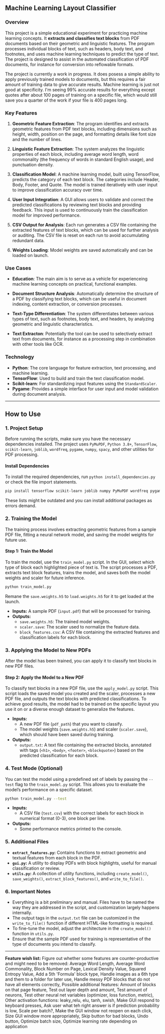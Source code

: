 ## Machine Learning Layout Classifier

### Overview

This project is a simple educational experiment for practicing machine learning concepts. It **extracts and classifies text blocks** from PDF documents based on their geometric and linguistic features. The program processes individual blocks of text, such as headers, body text, and footnotes, and uses machine learning techniques to predict the type of text. The project is designed to assist in the automated classification of PDF documents, for instance for conversion into reflowable formats.

The project is currently a work in progress. It does posess a simple ability to apply previously trained models to documents, but this requires a fair amount of training data to give accurate results. Machine learning is just not good at specificity. I'm seeing 99% accurate results for everything except quotes after about 100 pages of training on a specific file, which would still save you a quarter of the work if your file is 400 pages long.

### Key Features

1. **Geometric Feature Extraction**: 
   The program identifies and extracts geometric features from PDF text blocks, including dimensions such as height, width, position on the page, and formatting details like font size and the number of lines.

2. **Linguistic Feature Extraction**:
   The system analyzes the linguistic properties of each block, including average word length, word commonality (the frequency of words in standard English usage), and punctuation density. 

3. **Classification Model**:
   A machine learning model, built using TensorFlow, predicts the category of each text block. The categories include Header, Body, Footer, and Quote. The model is trained iteratively with user input to improve classification accuracy over time.

4. **User Input Integration**:
   A GUI allows users to validate and correct the predicted classifications by reviewing text blocks and providing feedback. This input is used to continuously train the classification model for improved performance.

5. **CSV Output for Analysis**:
   Each run generates a CSV file containing the extracted features of text blocks, which can be used for further analysis or auditing. The CSV file is reset on each run to avoid accumulating redundant data.

5. **Weights Loading**:
   Model weights are saved automatically and can be loaded on launch.

### Use Cases

- **Education**: 
  The main aim is to serve as a vehicle for experienceing machine learning concepts on practical, functional examples.
  
- **Document Structure Analysis**: 
  Automatically determine the structure of a PDF by classifying text blocks, which can be useful in document indexing, content extraction, or conversion processes.
  
- **Text-Type Differentiation**: 
  The system differentiates between various types of text, such as footnotes, body text, and headers, by analyzing geometric and linguistic characteristics.

- **Text Extracton**: 
  Potentially the tool can be used to selectively extract text from documents, for instance as a processing step in combination with other tools like OCR.
  

### Technology

- **Python**: The core language for feature extraction, text processing, and machine learning.
- **TensorFlow**: Used to build and train the text classification model.
- **Scikit-learn**: For standardizing input features using the `StandardScaler`.
- **Pygame**: Provides a simple interface for user input and model validation during document analysis.

---

## How to Use

### 1. **Project Setup**
Before running the scripts, make sure you have the necessary dependencies installed. The project uses `PyMuPDF`, `Python 3.8+`, `TensorFlow`, `scikit-learn`, `joblib`, `wordfreq`, `pygame`, `numpy`, `spacy`, and other utilities for PDF processing.

#### **Install Dependencies**
To install the required dependencies, run `python install_dependencies.py` or check the file import statements.

```bash
pip install tensorflow scikit-learn joblib numpy PyMuPDF wordfreq pygame spacy
```
These lists might be outdated and you can install additional packages as errors demand.

### 2. **Training the Model**
The training process involves extracting geometric features from a sample PDF file, fitting a neural network model, and saving the model weights for future use.

#### **Step 1: Train the Model**
To train the model, use the `train_model.py` script. In the GUI, select which type of block each highlighted piece of text is. The script processes a PDF, extracts text block features, trains the model, and saves both the model weights and scaler for future inference.
```bash
python train_model.py
```

Remane the `save.weights.h5` to `load.weights.h5` for it to get loaded at the launch.

- **Inputs:** A sample PDF (`input.pdf`) that will be processed for training.
- **Outputs:** 
  - `save.weights.h5`: The trained model weights.
  - `scaler.save`: The scaler used to normalize the feature data.
  - `block_features.csv`: A CSV file containing the extracted features and classification labels for each block.
  
### 3. **Applying the Model to New PDFs**
After the model has been trained, you can apply it to classify text blocks in new PDF files.

#### **Step 2: Apply the Model to a New PDF**
To classify text blocks in a new PDF file, use the `apply_model.py` script. This script loads the saved model you created and the scaler, processes a new PDF file, and outputs the text blocks with predicted classifications. To achieve good results, the model had to be trained on the specific layout you use it on or a diverse enough dataset to generalize the features.

- **Inputs:** 
  - A new PDF file (`pdf_path`) that you want to classify.
  - The model weights (`save.weights.h5`) and scaler (`scaler.save`), which should have been saved during training.
- **Outputs:** 
  - `output.txt`: A text file containing the extracted blocks, annotated with tags (`<h1>`, `<body>`, `<footer>`, `<blockquote>`) based on the predicted classification for each block.

### 4. **Test Mode (Optional)**
You can test the model using a predefined set of labels by passing the `--test` flag to the `train_model.py` script. This allows you to evaluate the model’s performance on a specific dataset.
```bash
python train_model.py --test
```

- **Inputs:** 
  - A CSV file (`test.csv`) with the correct labels for each block in numerical format (0-3), one block per line.
- **Outputs:** 
  - Some performance metrics printed to the console.

### 5. **Additional Files**
- **`extract_features.py`:** Contains functions to extract geometric and textual features from each block in the PDF.
- **`gui.py`:** A utility to display PDFs with block highlights, useful for manual classification or review.
- **`utils.py`:** A collection of utility functions, including `create_model()`, `save_weights()`, `extract_block_features()`, and `write_to_file()`.

### 6. **Important Notes**
- Everything is a bit preliminary and manual. Files have to be named the way they are addressed in the script, and customization largely happens internally.
- The output tags in the `output.txt` file can be customized in the `write_to_file()` function if different HTML-like formatting is required.
- To fine-tune the model, adjust the architecture in the `create_model()` function in `utils.py`.
- Ensure that the sample PDF used for training is representative of the type of documents you intend to classify.

---

**Feature wish list:**
Figure out whether some features are counter-productive and might need to be removed: Average Word Length, Average Word Commonality, Block Number on Page, Lexical Density Value, Squared Entropy Value,
Add a 5th 'Formula' block type,
Handle images as a 6th type and them to a folder for later use,
Handle messy PDF blocks that do not have all elements correctly,
Possible additional features: Amount of blocks on that page feature,
Test out layer depth and amount,
Test amount of neurons,
Test other neural net variables (optimizer, loss function, metric),
Other activation functions: leaky_relu, elu, tanh, swish,
Make GUI respond to keyboard presses,
Ask user what teh right answer is if prediction probability is low,
Scale per batch?,
Make the GUI window not reopen on each click,
Size GUI window more appropriately,
Skip button for bad blocks,
Undo button,
Optimize batch size,
Optimize learning rate depending on application
